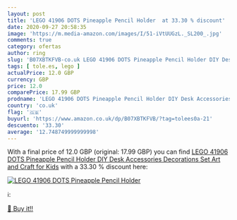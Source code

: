 ```yaml
---
layout: post
title: 'LEGO 41906 DOTS Pineapple Pencil Holder  at 33.30 % discount'
date: 2020-09-27 20:58:35
image: 'https://m.media-amazon.com/images/I/51-iVtUUGzL._SL200_.jpg'
comments: true
category: ofertas
author: ring
slug: 'B07XBTKFVB-co.uk LEGO 41906 DOTS Pineapple Pencil Holder DIY Desk...'
tags: [ tole.es, lego ]
actualPrice: 12.0 GBP
currency: GBP
price: 12.0
comparePrice: 17.99 GBP
prodname: 'LEGO 41906 DOTS Pineapple Pencil Holder DIY Desk Accessories Decorations Set  Art and Craft for Kids'
country: 'co.uk'
flag: '🇬🇧'
buyurl: 'https://www.amazon.co.uk/dp/B07XBTKFVB/?tag=tolees0a-21'
descuento: '33.30'
average: '12.748749999999998'
---
```


With a final price of 12.0 GBP (original: 17.99 GBP) you can find [LEGO 41906 DOTS Pineapple Pencil Holder DIY Desk Accessories Decorations Set  Art and Craft for Kids](https://www.amazon.co.uk/dp/B07XBTKFVB/?tag=tolees0a-21) with a  33.30 % discount here:

[![LEGO 41906 DOTS Pineapple Pencil Holder ](https://m.media-amazon.com/images/I/51-iVtUUGzL._SL200_.jpg)](https://www.amazon.co.uk/dp/B07XBTKFVB/?tag=tolees0a-21)

ℹ️:


[🛒 Buy it!!](https://www.amazon.co.uk/dp/B07XBTKFVB/?tag=tolees0a-21)
